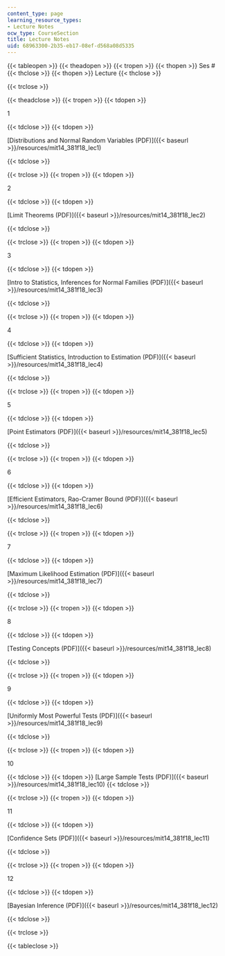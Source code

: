 ```yaml
---
content_type: page
learning_resource_types:
- Lecture Notes
ocw_type: CourseSection
title: Lecture Notes
uid: 68963300-2b35-eb17-08ef-d568a08d5335
---
```


{{< tableopen >}}
{{< theadopen >}}
{{< tropen >}}
{{< thopen >}}
Ses #
{{< thclose >}}
{{< thopen >}}
Lecture
{{< thclose >}}

{{< trclose >}}

{{< theadclose >}}
{{< tropen >}}
{{< tdopen >}}


1


{{< tdclose >}}
{{< tdopen >}}


[Distributions and Normal Random Variables (PDF)]({{< baseurl >}}/resources/mit14_381f18_lec1)


{{< tdclose >}}

{{< trclose >}}
{{< tropen >}}
{{< tdopen >}}


2


{{< tdclose >}}
{{< tdopen >}}


[Limit Theorems (PDF)]({{< baseurl >}}/resources/mit14_381f18_lec2)


{{< tdclose >}}

{{< trclose >}}
{{< tropen >}}
{{< tdopen >}}


3


{{< tdclose >}}
{{< tdopen >}}


[Intro to Statistics, Inferences for Normal Families (PDF)]({{< baseurl >}}/resources/mit14_381f18_lec3)


{{< tdclose >}}

{{< trclose >}}
{{< tropen >}}
{{< tdopen >}}


4


{{< tdclose >}}
{{< tdopen >}}


[Sufficient Statistics, Introduction to Estimation (PDF)]({{< baseurl >}}/resources/mit14_381f18_lec4)


{{< tdclose >}}

{{< trclose >}}
{{< tropen >}}
{{< tdopen >}}


5


{{< tdclose >}}
{{< tdopen >}}


[Point Estimators (PDF)]({{< baseurl >}}/resources/mit14_381f18_lec5)


{{< tdclose >}}

{{< trclose >}}
{{< tropen >}}
{{< tdopen >}}


6


{{< tdclose >}}
{{< tdopen >}}


[Efficient Estimators, Rao-Cramer Bound (PDF)]({{< baseurl >}}/resources/mit14_381f18_lec6)


{{< tdclose >}}

{{< trclose >}}
{{< tropen >}}
{{< tdopen >}}


7


{{< tdclose >}}
{{< tdopen >}}


[Maximum Likelihood Estimation (PDF)]({{< baseurl >}}/resources/mit14_381f18_lec7)


{{< tdclose >}}

{{< trclose >}}
{{< tropen >}}
{{< tdopen >}}


8


{{< tdclose >}}
{{< tdopen >}}


[Testing Concepts (PDF)]({{< baseurl >}}/resources/mit14_381f18_lec8)


{{< tdclose >}}

{{< trclose >}}
{{< tropen >}}
{{< tdopen >}}


9


{{< tdclose >}}
{{< tdopen >}}


[Uniformly Most Powerful Tests (PDF)]({{< baseurl >}}/resources/mit14_381f18_lec9)


{{< tdclose >}}

{{< trclose >}}
{{< tropen >}}
{{< tdopen >}}


10


{{< tdclose >}}
{{< tdopen >}}
[Large Sample Tests (PDF)]({{< baseurl >}}/resources/mit14_381f18_lec10)
{{< tdclose >}}

{{< trclose >}}
{{< tropen >}}
{{< tdopen >}}


11


{{< tdclose >}}
{{< tdopen >}}


[Confidence Sets (PDF)]({{< baseurl >}}/resources/mit14_381f18_lec11)


{{< tdclose >}}

{{< trclose >}}
{{< tropen >}}
{{< tdopen >}}


12


{{< tdclose >}}
{{< tdopen >}}


[Bayesian Inference (PDF)]({{< baseurl >}}/resources/mit14_381f18_lec12)


{{< tdclose >}}

{{< trclose >}}

{{< tableclose >}}